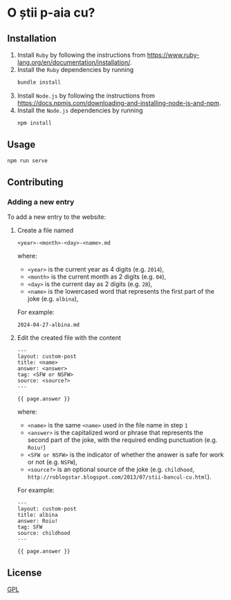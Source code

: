 # O știi p-aia cu?

## Installation

1. Install `Ruby` by following the instructions from
   https://www.ruby-lang.org/en/documentation/installation/.
2. Install the `Ruby` dependencies by running
   ```sh
   bundle install
   ```
3. Install `Node.js` by following the instructions from
   https://docs.npmjs.com/downloading-and-installing-node-js-and-npm.
4. Install the `Node.js` dependencies by running
   ```sh
   npm install
   ```

## Usage

```sh
npm run serve
```

## Contributing

### Adding a new entry

To add a new entry to the website:
1. Create a file named
   ```
   <year>-<month>-<day>-<name>.md
   ```
   where:
   - `<year>` is the current year as 4 digits (e.g. `2014`),
   - `<month>` is the current month as 2 digits (e.g. `04`),
   - `<day>` is the current day as 2 digits (e.g. `28`),
   - `<name>` is the lowercased word that represents the first part of the joke
     (e.g. `albina`),

   For example:
   ```
   2024-04-27-albina.md
   ```
2. Edit the created file with the content
   ```liquid
   ---
   layout: custom-post
   title: <name>
   answer: <answer>
   tag: <SFW or NSFW>
   source: <source?>
   ---

   {{ page.answer }}
   ```
   where:
   - `<name>` is the same `<name>` used in the file name in step `1`
   - `<answer>` is the capitalized word or phrase that represents the second
     part of the joke, with the required ending punctuation (e.g. `Roiu!`)
   - `<SFW or NSFW>` is the indicator of whether the answer is safe for work or
     not (e.g. `NSFW`),
   - `<source?>` is an optional source of the joke (e.g. `childhood`,
     `http://roblogstar.blogspot.com/2013/07/stii-bancul-cu.html`).

   For example:
   ```liquid
   ---
   layout: custom-post
   title: albina
   answer: Roiu!
   tag: SFW
   source: childhood
   ---

   {{ page.answer }}
   ```

## License

[GPL](LICENSE.md)
